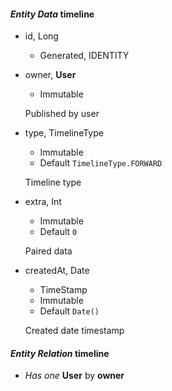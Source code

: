 #### _Entity Data_ timeline

* id, Long
  * Generated, IDENTITY
* owner, __User__
  * Immutable

  Published by user

* type, TimelineType
  * Immutable
  * Default `TimelineType.FORWARD`

  Timeline type

* extra, Int
  * Immutable
  * Default `0`

  Paired data

* createdAt, Date
  * TimeStamp
  * Immutable
  * Default `Date()`

  Created date timestamp

#### _Entity Relation_ timeline

* _Has one_ __User__ by __owner__
